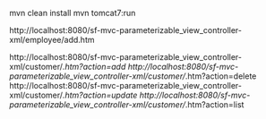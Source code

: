 mvn clean install
mvn tomcat7:run

http://localhost:8080/sf-mvc-parameterizable_view_controller-xml/employee/add.htm

http://localhost:8080/sf-mvc-parameterizable_view_controller-xml/customer/*.htm?action=add
http://localhost:8080/sf-mvc-parameterizable_view_controller-xml/customer/*.htm?action=delete
http://localhost:8080/sf-mvc-parameterizable_view_controller-xml/customer/*.htm?action=update
http://localhost:8080/sf-mvc-parameterizable_view_controller-xml/customer/*.htm?action=list
